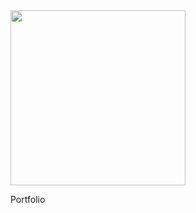 <img src="https://camo.githubusercontent.com/2dd856c5ba7010a9cb3fba8fd99a6489cc6d0c17b9a78d586f4a76cd74982785/68747470733a2f2f6d656469612e67697068792e636f6d2f6d656469612f567577396d35775876694649512f736f757263652e676966" width="280" height="auto" data-canonical-src="https://media.giphy.com/media/Vuw9m5wXviFIQ/source.gif" style="max-width:100%;">

<a src="portfoleo.fr">Portfolio</a>
